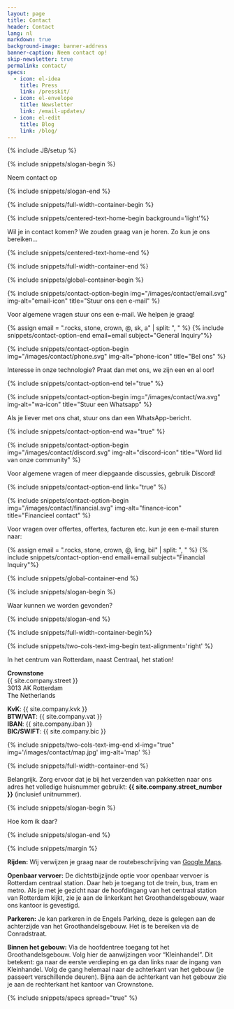 ```yaml
---
layout: page
title: Contact
header: Contact
lang: nl
markdown: true
background-image: banner-address
banner-caption: Neem contact op!
skip-newsletter: true
permalink: contact/
specs:
  - icon: el-idea
    title: Press
    link: /presskit/
  - icon: el-envelope
    title: Newsletter
    link: /email-updates/
  - icon: el-edit
    title: Blog
    link: /blog/
---
```

{% include JB/setup %}


{% include snippets/slogan-begin %}

Neem contact op

{% include snippets/slogan-end %}


{% include snippets/full-width-container-begin %}

{% include snippets/centered-text-home-begin background='light'%}

Wil je in contact komen? We zouden graag van je horen. Zo kun je ons bereiken...

{% include snippets/centered-text-home-end %}

{% include snippets/full-width-container-end %}



{% include snippets/global-container-begin %}


{% include snippets/contact-option-begin img="/images/contact/email.svg" img-alt="email-icon" title="Stuur ons een e-mail" %}

Voor algemene vragen stuur ons een e-mail. We helpen je graag!

{% assign email = ".rocks, stone, crown, @, sk, a" | split: ", "  %}
{% include snippets/contact-option-end email=email subject="General Inquiry"%}


{% include snippets/contact-option-begin img="/images/contact/phone.svg" img-alt="phone-icon" title="Bel ons" %}

Interesse in onze technologie? Praat dan met ons, we zijn een en al oor!

{% include snippets/contact-option-end tel="true" %}


{% include snippets/contact-option-begin img="/images/contact/wa.svg" img-alt="wa-icon" title="Stuur een Whatsapp" %}

Als je liever met ons chat, stuur ons dan een WhatsApp-bericht.

{% include snippets/contact-option-end wa="true" %}


{% include snippets/contact-option-begin img="/images/contact/discord.svg" img-alt="discord-icon" title="Word lid van onze community" %}

Voor algemene vragen of meer diepgaande discussies, gebruik Discord!

{% include snippets/contact-option-end link="true" %}


{% include snippets/contact-option-begin img="/images/contact/financial.svg" img-alt="finance-icon" title="Financieel contact" %}

Voor vragen over offertes, offertes, facturen etc. kun je een e-mail sturen naar:

{% assign email = ".rocks, stone, crown, @, ling, bil" | split: ", "  %}
{% include snippets/contact-option-end email=email subject="Financial Inquiry"%}


{% include snippets/global-container-end %}



{% include snippets/slogan-begin %}

Waar kunnen we worden gevonden?

{% include snippets/slogan-end %}


{% include snippets/full-width-container-begin%}

{% include snippets/two-cols-text-img-begin text-alignment='right' %}

In het centrum van Rotterdam, naast Centraal, het station!

**Crownstone**<br>
{{ site.company.street }} <br>
3013 AK Rotterdam <br>
The Netherlands <br>

**KvK**: {{ site.company.kvk }}<br>
**BTW/VAT**: {{ site.company.vat }}<br>
**IBAN**: {{ site.company.iban }}<br>
**BIC/SWIFT**: {{ site.company.bic }}

{% include snippets/two-cols-text-img-end xl-img="true" img='/images/contact/map.jpg' img-alt='map' %}

{% include snippets/full-width-container-end %}

Belangrijk. Zorg ervoor dat je bij het verzenden van pakketten naar ons adres het volledige huisnummer gebruikt: **{{ site.company.street_number }}** (inclusief unitnummer).



{% include snippets/slogan-begin %}

Hoe kom ik daar?

{% include snippets/slogan-end %}


{% include snippets/margin %}


**Rijden:** Wij verwijzen je graag naar de routebeschrijving van [Google Maps](https://www.google.ie/maps/place/Crownstone/@51.9233355,4.4669633,17z/data=!3m1!4b1!4m5!3m4!1s0x47c434a44d95a89d:0xc1a444b798de16f9!8m2!3d51.9233355!4d4.469152).

**Openbaar vervoer:** De dichtstbijzijnde optie voor openbaar vervoer is Rotterdam centraal station. Daar heb je toegang tot de trein, bus, tram en metro. Als je met je gezicht naar de hoofdingang van het centraal station van Rotterdam kijkt, zie je aan de linkerkant het Groothandelsgebouw, waar ons kantoor is gevestigd.

**Parkeren:** Je kan parkeren in de Engels Parking, deze is gelegen aan de achterzijde van het Groothandelsgebouw. Het is te bereiken via de Conradstraat.

**Binnen het gebouw:** Via de hoofdentree toegang tot het Groothandelsgebouw. Volg hier de aanwijzingen voor “Kleinhandel”. Dit betekent: ga naar de eerste verdieping en ga dan links naar de ingang van Kleinhandel. Volg de gang helemaal naar de achterkant van het gebouw (je passeert verschillende deuren). Bijna aan de achterkant van het gebouw zie je aan de rechterkant het kantoor van Crownstone.

{% include snippets/specs spread="true" %}